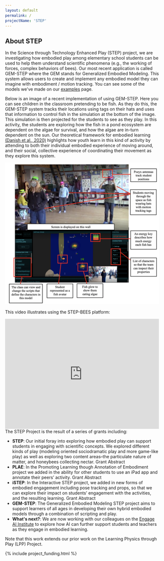 ```yaml
---
layout: default
permalink: /
projectName: 'STEP'
---
```


## About STEP 

In the Science through Technology Enhanced Play (STEP) project, we are investigating how embodied play among elementary school students can be used to help them understand scientific phenomena (e.g., the working of forces, complex behaviors of bees). Our most recent application is called GEM-STEP where the GEM stands for Generalized Embodied Modeling. This system allows users to create and implement any embodied model they can imagine with embodiment / motion tracking. You can see some of the models we've made on our [examples](/gem-step_examples) page.

Below is an image of a recent implementation of using GEM-STEP. Here you can see children in the classroom pretending to be fish. As they do this, the GEM-STEP system tracks their locations using tags on their hats and uses that information to control fish in the simulation at the bottom of the image. This simulation is then projected for the students to see as they play. In this activity, the students are exploring how the fish in a pond ecosystem are dependent on the algae for survival, and how the algae are in-turn dependent on the sun. Our theoretical framework for embodied learning <a href="https://doi.org/10.1007/s11412-020-09317-3" target="_blank">(Danish et al., 2020)</a> highlights how youth learn in this kind of activity by attending to both their individual embodied experience of moving around, and their social, collective experience of coordinating their movement as they explore this system.

<a href="/assets/img/gem_stem_action.png" target="_blank"><img src="assets/img/gem_stem_action.png" alt="Image of children in a classroom  using GEM-STEP and the GEM-STEP screen"></a>

This video illustrates using the STEP-BEES platform:
<div style="height: 360px; width:100%; position:relative;"><iframe src="https://player.vimeo.com/video/164627313?h=882ac3308e" style="position:absolute;top:0;left:0;width:100%;height:100%;" frameborder="0" allow="autoplay; fullscreen; picture-in-picture" allowfullscreen></iframe></div>
The STEP Project is the result of a series of grants including:

- **STEP**: Our initial foray into exploring how embodied play can support students in engaging with scientific concepts. We explored different kinds of play (modeling oriented sociodramatic play and more game-like play) as well as exploring two content areas–the particulate nature of matter, and honeybees collecting nectar.  Grant Abstract
- **PLAE**: In the Promoting Learning though Annotation of Embodiment project we added in the ability for other students to use an iPad app and annotate their peers’ activity.  Grant Abstract
- **iSTEP**: In the Interactive STEP project, we added in new forms of embodied engagement including pose tracking and props, so that we can explore their impact on students’ engagement with the activities, and the resulting learning.  Grant Abstract
- **GEM-STEP**: The Generalized Embodied Modeling STEP project aims to support learners of all ages in developing their own hybrid embodied models through a combination of scripting and play. 
- **What's next?**: We are now working with our colleagues on the <a href="https://sites.google.com/ncsu.edu/ai-engage/home" target="_blank">Engage AI Institute</a> to explore how AI can further support students and teachers as they engage in embodied learning.

Note that this work extends our prior work on the Learning Physics through Play (LPP) Project.

{% include project_funding.html %}
